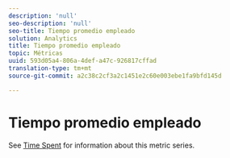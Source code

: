 ```yaml
---
description: 'null'
seo-description: 'null'
seo-title: Tiempo promedio empleado
solution: Analytics
title: Tiempo promedio empleado
topic: Métricas
uuid: 593d05a4-806a-4def-a47c-926817cffad
translation-type: tm+mt
source-git-commit: a2c38c2cf3a2c1451e2c60e003ebe1fa9bfd145d

---
```



# Tiempo promedio empleado

See [Time Spent](../../../components/c-variables/c-metrics/metrics-time-spent.md#concept_1241109A742947C9B73E5E2CA2362559) for information about this metric series.
